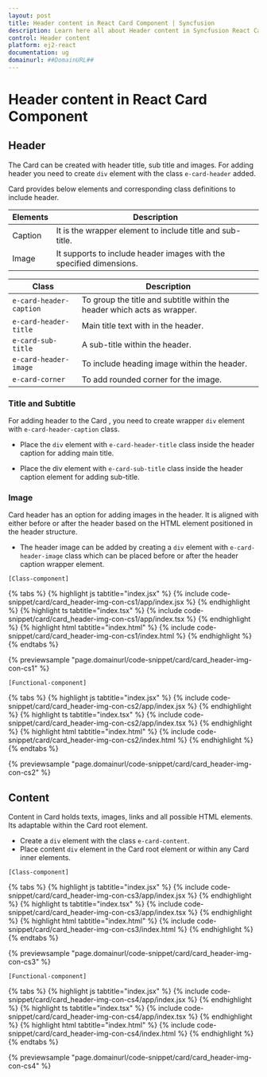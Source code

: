 ```yaml
---
layout: post
title: Header content in React Card Component | Syncfusion
description: Learn here all about Header content in Syncfusion React Card component of Syncfusion Essential JS 2 and more.
control: Header content 
platform: ej2-react
documentation: ug
domainurl: ##DomainURL##
---
```


# Header content in React Card Component

## Header

The Card can be created with header title, sub title and images. For adding header you need to create `div` element with the class `e-card-header` added.

Card provides below elements and corresponding class definitions to include header.

Elements   | Description
------------ | -------------
Caption | It is the wrapper element to include title and sub-title.
Image | It supports to include header images with the specified dimensions.

Class   | Description
------------ | -------------
`e-card-header-caption` | To group the title and subtitle within the header which acts as wrapper.
`e-card-header-title` |  Main title text with in the header.
`e-card-sub-title` | A sub-title within the header.
`e-card-header-image` | To include heading image within the header.
`e-card-corner` | To add rounded corner for the image.

### Title and Subtitle

For adding header to the Card , you need to create wrapper `div` element with `e-card-header-caption` class.

* Place the `div` element with `e-card-header-title` class inside the header caption for adding main title.

* Place the div element with `e-card-sub-title` class inside the header caption element for adding sub-title.

### Image

Card header has an option for adding images in the header. It is aligned with either before or after the header based on the HTML element positioned in the header structure.

* The header image can be added by creating a `div` element with `e-card-header-image` class which can be placed before or after the header caption wrapper element.

`[Class-component]`

{% tabs %}
{% highlight js tabtitle="index.jsx" %}
{% include code-snippet/card/card_header-img-con-cs1/app/index.jsx %}
{% endhighlight %}
{% highlight ts tabtitle="index.tsx" %}
{% include code-snippet/card/card_header-img-con-cs1/app/index.tsx %}
{% endhighlight %}
{% highlight html tabtitle="index.html" %}
{% include code-snippet/card/card_header-img-con-cs1/index.html %}
{% endhighlight %}
{% endtabs %}
        
{% previewsample "page.domainurl/code-snippet/card/card_header-img-con-cs1" %}

`[Functional-component]`

{% tabs %}
{% highlight js tabtitle="index.jsx" %}
{% include code-snippet/card/card_header-img-con-cs2/app/index.jsx %}
{% endhighlight %}
{% highlight ts tabtitle="index.tsx" %}
{% include code-snippet/card/card_header-img-con-cs2/app/index.tsx %}
{% endhighlight %}
{% highlight html tabtitle="index.html" %}
{% include code-snippet/card/card_header-img-con-cs2/index.html %}
{% endhighlight %}
{% endtabs %}
        
{% previewsample "page.domainurl/code-snippet/card/card_header-img-con-cs2" %}

## Content

Content in Card holds texts, images, links and all possible HTML elements. Its adaptable within the Card root element.

* Create a `div` element with the class `e-card-content`.
* Place content `div` element in the Card root element or within any Card inner elements.

`[Class-component]`

{% tabs %}
{% highlight js tabtitle="index.jsx" %}
{% include code-snippet/card/card_header-img-con-cs3/app/index.jsx %}
{% endhighlight %}
{% highlight ts tabtitle="index.tsx" %}
{% include code-snippet/card/card_header-img-con-cs3/app/index.tsx %}
{% endhighlight %}
{% highlight html tabtitle="index.html" %}
{% include code-snippet/card/card_header-img-con-cs3/index.html %}
{% endhighlight %}
{% endtabs %}
        
{% previewsample "page.domainurl/code-snippet/card/card_header-img-con-cs3" %}

`[Functional-component]`

{% tabs %}
{% highlight js tabtitle="index.jsx" %}
{% include code-snippet/card/card_header-img-con-cs4/app/index.jsx %}
{% endhighlight %}
{% highlight ts tabtitle="index.tsx" %}
{% include code-snippet/card/card_header-img-con-cs4/app/index.tsx %}
{% endhighlight %}
{% highlight html tabtitle="index.html" %}
{% include code-snippet/card/card_header-img-con-cs4/index.html %}
{% endhighlight %}
{% endtabs %}
        
{% previewsample "page.domainurl/code-snippet/card/card_header-img-con-cs4" %}